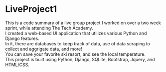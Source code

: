 # LiveProject1

This is a code summary of a live group project I worked on over a two week sprint, while attending The Tech Academy.<br>
I created a web-based UI application that utilizes various Python and Django features.<br>
In it, there are databases to keep track of data, use of data scraping to collect and aggrigate data, and more!<br>
You can save your favorite ski resort, and see the local temperature.<br>
This project is built using Python, Django, SQLite, Bootstrap, Jquery, and HTML/CSS.<br>

<img url> 
